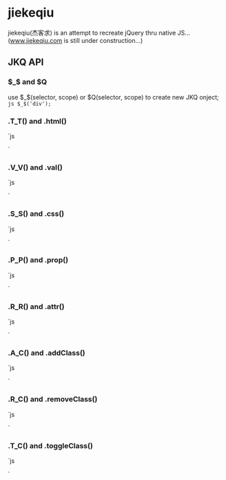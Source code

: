 # jiekeqiu
jiekeqiu(杰客求) is an attempt to recreate jQuery thru native JS... (www.jiekeqiu.com is still under construction...)



## JKQ API

### $_$ and $Q
use $_$(selector, scope) or $Q(selector, scope) to create new JKQ onject;
`js
 $_$('div');
`

### .T_T() and .html()

`js

`

### .V_V() and .val()

`js

`

### .S_S() and .css()

`js

`

### .P_P() and .prop()

`js

`

### .R_R() and .attr()

`js

`

### .A_C() and .addClass()

`js

`

### .R_C() and .removeClass()

`js

`

### .T_C() and .toggleClass()

`js

`
